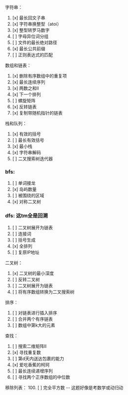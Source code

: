字符串：
1. [x] 最长回文子串
2. [x] 字符串换整型（atoi）
3. [x] 整型转罗马数字
4. [ ] 字母异位词分组
5. [ ] 文件的最长绝对路径
6. [x] 最长公共前缀
7. [ ] 正则表达式的匹配

数组和链表：
1. [x] 删除有序数组中的重复项
2. [x] 最长连续序列
3. [x] 两数之和II
4. [x] 下一个排列
5. [ ] 螺旋矩阵
6. [x] 反转链表
7. [x] 复制带随机指针的链表

栈和队列：
1. [x] 有效的括号
2. [ ] 最长有效括号
3. [x] 最小栈
4. [x] 字符串解码
5. [ ] 二叉搜索树迭代器

### bfs:
1. [ ] 单词接龙
2. [x] 岛屿数量
3. [ ] 被围绕的区域
4. [x] 对称二叉树

### dfs: 这tm全是回溯
1. [ ] 二叉树展开为链表
2. [ ] 连接词
3. [ ] 括号生成
4. [x] 全排列
5. [ ] 复原IP地址

二叉树：
1. [x] 二叉树的最小深度
2. [ ] 反转二叉树
3. [ ] 二叉树展开为链表
4. [ ] 将有序数组转换为二叉搜索树

排序：
1. [ ] 对链表进行插入排序
2. [ ] 合并两个有序链表
3. [ ] 数组中第k大的元素

查找：
1. [ ] 搜索二维矩阵II
2. [x] 寻找重复数
3. [ ] 第d天内送达包裹的能力
4. [x] 爱吃香蕉的柯珂
5. [ ] 最长连续递增序列
6. [ ] 寻找两个正序数组的中位数

移除列表：
100. [ ] 完全平方数 -- 这题好像是考数学或动归动